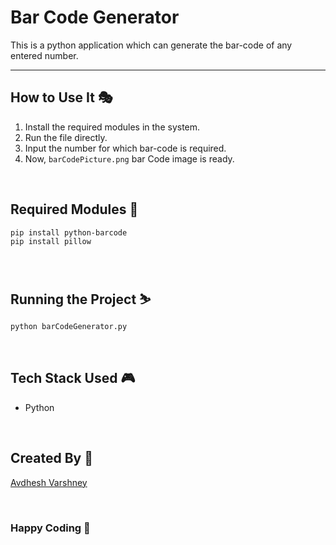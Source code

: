 # Bar Code Generator

This is a python application which can generate the bar-code of any entered number.

--- 

## **How to Use It 🎭**

1. Install the required modules in the system.
2. Run the file directly.
3. Input the number for which bar-code is required.
4. Now, `barCodePicture.png` bar Code image is ready.

<br>

## **Required Modules 🌟**

```bash
pip install python-barcode
pip install pillow
```

<br>

## **Running the Project ⛷️**

```bash
python barCodeGenerator.py
```

<br>

## **Tech Stack Used 🎮**

- Python

<br>

## **Created By 👦**

[Avdhesh Varshney](https://github.com/Avdhesh-Varshney)

<br>

### **Happy Coding 🎉**
